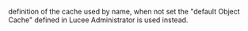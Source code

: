 definition of the cache used by name, when not set the "default Object Cache" defined in Lucee Administrator is used instead.
